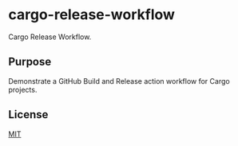 # cargo-release-workflow

Cargo Release Workflow.

## Purpose

Demonstrate a GitHub Build and Release action workflow for Cargo projects.

## License

[MIT](LICENSE)